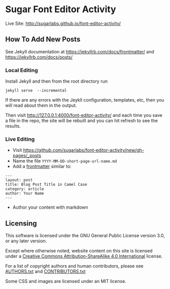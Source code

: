 # Sugar Font Editor Activity

Live Site: <http://sugarlabs.github.io/font-editor-activity/>

## How To Add New Posts

See Jekyll documentation at <https://jekyllrb.com/docs/frontmatter/> and <https://jekyllrb.com/docs/posts/>

### Local Editing

Install Jekyll and then from the root directory run

    jekyll serve  --incremental

If there are any errors with the Jeykll configuration, templates, etc, then you will read about them in the output. 

Then visit <http://127.0.0.1:4000/font-editor-activity/> and each time you save a file in the repo, the site will be rebuilt and you can hit refresh to see the results.

### Live Editing

* Visit <https://github.com/sugarlabs/font-editor-activity/new/gh-pages/_posts>
* Name the file `YYYY-MM-DD-short-page-url-name.md`
* Add a [frontmatter](https://jekyllrb.com/docs/frontmatter/) similar to:

```
---
layout: post
title: Blog Post Title in Camel Case
category: article
author: Your Name
---
```

* Author your content with markdown



## Licensing

This software is licensed under the GNU General Public License version 3.0, or any later version. 

Except where otherwise noted, website content on this site is licensed under a [Creative Commons Attribution-ShareAlike 4.0 International](https://www.creativecommons.org/licenses/by-sa/4.0/) license.

For a list of copyright authors and human contributors, please see [AUTHORS.txt](AUTHORS.txt) and [CONTRIBUTORS.txt](CONTRIBUTORS.txt)

Some CSS and images are licensed under an MIT license.
